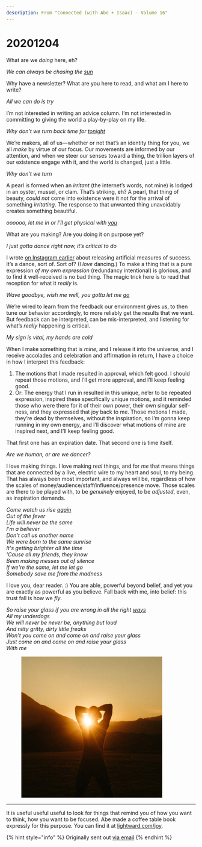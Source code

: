 ```yaml
---
description: From "Connected (with Abe + Isaac) — Volume 16"
---
```


# 20201204

What are we _doing_ here, eh?

_We can always be chasing the_ [_sun_](https://www.youtube.com/watch?v=WFFberbflbU)

Why have a newsletter? What are you here to read, and what am I here to write?

_All we can do is try_

I’m not interested in writing an advice column. I’m not interested in committing to giving the world a play-by-play on my life.

_Why don’t we turn back time for_ [_tonight_](https://www.youtube.com/watch?v=FWLqXS3l7to)

We’re makers, all of us—whether or not that’s an identity thing for you, we all _make_ by virtue of our focus. Our movements are informed by our attention, and when we steer our senses toward a thing, the trillion layers of our existence engage with it, and the world is changed, just a little.

_Why don’t we turn_

A pearl is formed when an _irritant_ (the internet’s words, not mine) is lodged in an oyster, mussel, or clam. That’s striking, eh? A pearl, that thing of beauty, _could not_ come into existence were it not for the arrival of something _irritating_. The response to that unwanted thing unavoidably creates something beautiful.

_oooooo, let me in or I’ll get physical with_ [_you_](https://www.youtube.com/watch?v=R6kXsSJlOio)

What are you making? Are you doing it on purpose yet?

_I just gotta dance right now, it’s critical to do_

I wrote [on Instagram earlier](https://www.instagram.com/p/CIT9A2MBxy2/) about releasing artificial measures of success. It’s a dance, sort of. Sort of? (I _love_ dancing.) To make a thing that is a pure expression _of my own expression_ (redundancy intentional) is glorious, and to find it well-received is no bad thing. The magic trick here is to read that reception for what it _really_ is.

_Wave goodbye, wish me well, you gotta let me_ [_go_](https://www.youtube.com/watch?v=RIZdjT1472Y)

We’re wired to learn from the feedback our environment gives us, to then tune our behavior accordingly, to more reliably get the results that we want. But feedback can be interpreted, can be mis-interpreted, and listening for what’s _really_ happening is critical.

_My sign is vital, my hands are cold_

When I make something that is _mine_, and I release it into the universe, and I receive accolades and celebration and affirmation in return, I have a choice in how I interpret this feedback:

1. The motions that I made resulted in approval, which felt good. I should repeat those motions, and I’ll get more approval, and I’ll keep feeling good.
2. Or: The energy that I run in resulted in this unique, ne’er to be repeated expression, inspired these specifically unique motions, and it reminded those who were there for it of their own power, their own singular self-ness, and they expressed that joy back to me. Those motions I made, they’re dead by themselves, without the inspiration, so I’m gonna keep running in my own energy, and I’ll discover what motions of mine are inspired next, and I’ll keep feeling good.

That first one has an expiration date. That second one is time itself.

_Are we human, or are we dancer?_

I love making things. I love making _real_ things, and for _me_ that means things that are connected by a live, electric wire to my heart and soul, to my being. That has always been most important, and always will be, regardless of how the scales of money/audience/staff/influence/presence move. Those scales are there to be played with, to be _genuinely_ enjoyed, to be _adjusted_, even, as inspiration demands.

_Come watch us rise_ [_again_\
](https://www.youtube.com/watch?v=o-o0ycSsqYA)_Out of the fever_\
_Life will never be the same_\
_I'm a believer_\
_Don't call us another name_\
_We were born to the same sunrise_\
_It's getting brighter all the time_\
_'Cause all my friends, they know_\
_Been making messes out of silence_\
_If we're the same, let me let go_\
_Somebody save me from the madness_

I love you, dear reader. :) You are able, powerful beyond belief, and yet you are exactly as powerful as you believe. Fall back with me, into belief: this trust fall is how we _fly_.

_So raise your glass if you are wrong in all the right_ [_ways_\
](https://www.youtube.com/watch?v=XjVNlG5cZyQ)_All my underdogs_\
_We will never be never be, anything but loud_\
_And nitty gritty, dirty little freaks_\
_Won't you come on and come on and raise your glass_\
_Just come on and come on and raise your glass_\
_With me_

<figure><img src="../../.gitbook/assets/image (39).png" alt="" width="375"><figcaption></figcaption></figure>

***

It is useful useful useful to look for things that remind you of how you want to think, how you want to be focused. Abe made a coffee table book expressly for this purpose. You can find it at [lightward.com/joy](https://lightward.com/joy).

{% hint style="info" %}
Originally sent out [via email](https://lightward.com/campaigns/view-campaign/7RJmDFFPg3rf8XKJyBdM17u7uB7lPYzO9a5bWn8ofAALfVh5r5QsA-yfz3DRreTJth7tmHmzmSqeFW8YPvMzZjmjCH5LCBXC)
{% endhint %}
